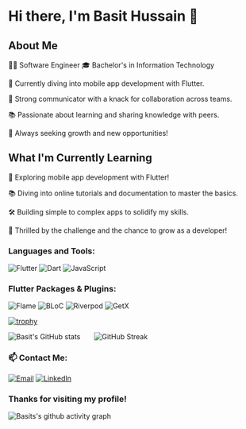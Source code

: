 # Hi there, I'm Basit Hussain 👋

## About Me
👨‍💻 Software Engineer
🎓 Bachelor's in Information Technology

🚀 Currently diving into mobile app development with Flutter.

🤝 Strong communicator with a knack for collaboration across teams.

📚 Passionate about learning and sharing knowledge with peers.

🌱 Always seeking growth and new opportunities!

## What I'm Currently Learning
🚀 Exploring mobile app development with Flutter!

📚 Diving into online tutorials and documentation to master the basics.

🛠️ Building simple to complex apps to solidify my skills.

💪 Thrilled by the challenge and the chance to grow as a developer!

### Languages and Tools:
![Flutter](https://img.shields.io/badge/Flutter-02569B?style=flat-square&logo=flutter&logoColor=white)
![Dart](https://img.shields.io/badge/Dart-0175C2?style=flat-square&logo=dart&logoColor=white)
![JavaScript](https://img.shields.io/badge/JavaScript-F7DF1E?style=flat-square&logo=javascript&logoColor=black)

### Flutter Packages & Plugins:
![Flame](https://img.shields.io/badge/Flame-EE1E46?style=flat-square&color=EE1E46)
![BLoC](https://img.shields.io/badge/BLoC-0091EA?style=flat-square&color=0091EA)
![Riverpod](https://img.shields.io/badge/Riverpod-42A5F5?style=flat-square&color=42A5F5)
![GetX](https://img.shields.io/badge/GetX-87CEEB?style=flat-square&color=87CEEB)

[![trophy](https://github-profile-trophy.vercel.app/?username=basit-h&theme=onedark)](https://github.com/ryo-ma/github-profile-trophy)

![Basit's GitHub stats](https://github-readme-stats.vercel.app/api?username=basit-h&show_icons=true&theme=gruvbox)  &nbsp;&nbsp; &nbsp;&nbsp;  ![GitHub Streak](https://github-readme-streak-stats.herokuapp.com/?user=basit-h&theme=gruvbox)

### 📫 Contact Me:
[![Email](https://img.shields.io/badge/Email-D14836?style=flat-square&logo=gmail&logoColor=white)](mailto:basit.hussain47@gmail.com)
[![LinkedIn](https://img.shields.io/badge/LinkedIn-0077B5?style=flat-square&logo=linkedin&logoColor=white)](https://www.linkedin.com/in/basit-hussain-/)


### Thanks for visiting my profile!
![Basits's github activity graph](https://github-readme-activity-graph.vercel.app/graph?username=basit-h&theme=gruvbox)

